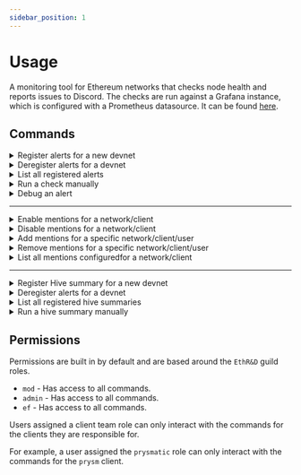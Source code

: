 ```yaml
---
sidebar_position: 1
---
```


# Usage

A monitoring tool for Ethereum networks that checks node health and reports issues to Discord. The checks are run against a Grafana instance, which is configured with a Prometheus datasource. It can be found [here](https://github.com/ethpandaops/panda-pulse).

## Commands

<details>
<summary>Register alerts for a new devnet</summary>

- Setup a new discord channel, under the `bots` category in the `EthR&D` Guild.
- Run the `/checks register {network} {channel} {optional:client} {optional:schedule}` command to register the alerts for all clients on the new devnet.
- If you do not provide a client, all clients will be registered for alerts.
- If you do not provide a schedule, it will default to 7am UTC.

**Note:**

- The channel in which alerts are registered must be a text channel and must be under the `bots` category.

</details>

<details>
<summary>Deregister alerts for a devnet</summary>

- Run the `/checks deregister {network}` command to deregister the alerts for all clients on the network.
- If you wish, you can also deregister alerts for a specific client on the network by running the `/checks deregister {network} {client}` command.

</details>

<details>
<summary>List all registered alerts</summary>

- Run the `/checks list` command to list all clients and networks for which alerts are registered.

</details>

<details>
<summary>Run a check manually</summary>

- Run the `/checks run {network} {client}` command to run a check manually for a client on a network.

</details>

<details>
<summary>Debug an alert</summary>

- Run the `/checks debug {id}` command to debug an alert.

</details>

---

<details>
<summary>Enable mentions for a network/client</summary>

- Run the `/mentions enable {network} {client}` command to enable mentions for a network/client.

**Note:**
- By default, mentions are disbaled for all clients/networks.
- Even if mentions are `enabled`, users/roles need to be configured (See 'Add mentions for a specific network/client/user')
- Users/roles configured for mentions will be tagged in every alert for the network/client.

</details>

<details>
<summary>Disable mentions for a network/client</summary>

- Run the `/mentions disable {network} {client}` command to disable mentions for a network/client.

</details>

<details>
<summary>Add mentions for a specific network/client/user</summary>

- Run the `/mentions add {network} {client} {user|role}` command to add a mention for a specific network/client/user.

</details>

<details>
<summary>Remove mentions for a specific network/client/user</summary>

- Run the `/mentions remove {network} {client} {user|role}` command to remove a mention for a specific network/client/user.

</details>

<details>
<summary>List all mentions configuredfor a network/client</summary>

- Run the `/mentions list {network} {client}` command to list all mentions for a network/client.

</details>

---

<details>
<summary>Register Hive summary for a new devnet</summary>

- Setup a new discord channel, under the `bots` category in the `EthR&D` Guild.
- Run the `/hive register {network} {channel} {optional:schedule}` command to register the hive summary for the new devnet.
- If you do not provide a schedule, it will default to 7am UTC.

**Note:**

- The channel in which alerts are registered must be a text channel.

</details>

<details>
<summary>Deregister alerts for a devnet</summary>

- Run the `/hive deregister {network}` command to deregister the hive summary for a network.

</details>

<details>
<summary>List all registered hive summaries</summary>

- Run the `/hive list` command to list all networks for which hive summaries are registered.

</details>

<details>
<summary>Run a hive summary manually</summary>

- Run the `/hive run {network}` command to run a manual hive summary.

</details>


## Permissions

Permissions are built in by default and are based around the `EthR&D` guild roles.

- `mod` - Has access to all commands.
- `admin` - Has access to all commands.
- `ef` - Has access to all commands.

Users assigned a client team role can only interact with the commands for the clients they are responsible for.

For example, a user assigned the `prysmatic` role can only interact with the commands for the `prysm` client.

